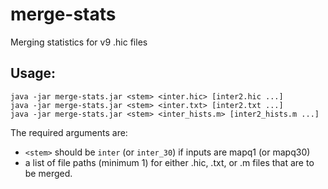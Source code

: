 # merge-stats

Merging statistics for v9 .hic files

## Usage:

```aidl 
java -jar merge-stats.jar <stem> <inter.hic> [inter2.hic ...]
java -jar merge-stats.jar <stem> <inter.txt> [inter2.txt ...]
java -jar merge-stats.jar <stem> <inter_hists.m> [inter2_hists.m ...]
```

The required arguments are:

* `<stem>` should be `inter` (or `inter_30`) if inputs are mapq1 (or mapq30)
* a list of file paths (minimum 1) for either .hic, .txt, or .m files that are to be merged.
